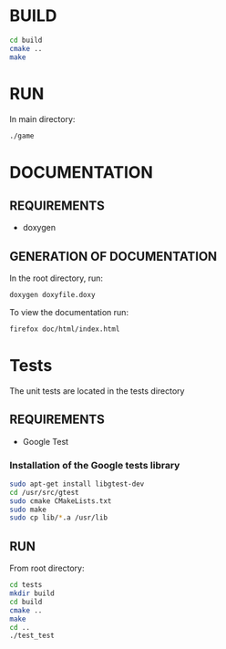 # BUILD
```bash
cd build 
cmake ..
make
```
# RUN
In main directory:
```bash
./game
```
# DOCUMENTATION
## REQUIREMENTS
* doxygen
## GENERATION OF DOCUMENTATION
In the root directory, run:
```bash
doxygen doxyfile.doxy
```
To view the documentation run:
```bash
firefox doc/html/index.html
```
# Tests
The unit tests are located in the tests directory
## REQUIREMENTS
* Google Test
### Installation of the Google tests library
```bash
sudo apt-get install libgtest-dev
cd /usr/src/gtest
sudo cmake CMakeLists.txt
sudo make
sudo cp lib/*.a /usr/lib
```
## RUN
From root directory:
```bash
cd tests
mkdir build
cd build
cmake ..
make 
cd ..
./test_test
```


